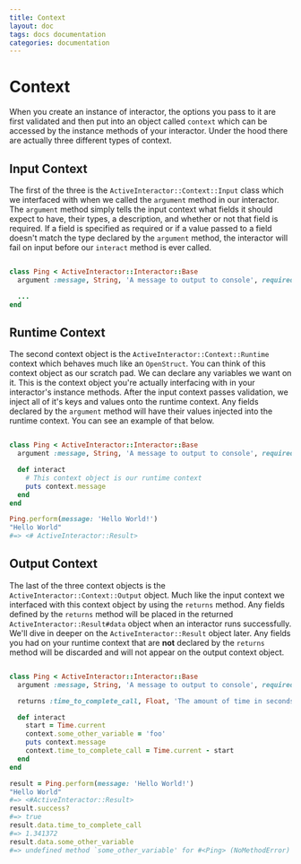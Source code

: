 ```yaml
---
title: Context
layout: doc
tags: docs documentation
categories: documentation
---
```


# Context

When you create an instance of interactor, the options you pass to it are first validated and then put into an object called `context`
which can be accessed by the instance methods of your interactor.  Under the hood there are actually three different types of context.

## Input Context

The first of the three is the `ActiveInteractor::Context::Input` class which we interfaced with when we called the `argument` method in
our interactor.  The `argument` method simply tells the input context what fields it should expect to have, their types, a description,
and whether or not that field is required.  If a field is specified as required or if a value passed to a field doesn't match the type
declared by the `argument` method, the interactor will fail on input before our `interact` method is ever called.

```ruby

class Ping < ActiveInteractor::Interactor::Base
  argument :message, String, 'A message to output to console', required: true

  ...
end

```

## Runtime Context

The second context object is the `ActiveInteractor::Context::Runtime` context which behaves much like an `OpenStruct`.  You can think of
this context object as our scratch pad.  We can declare any variables we want on it.  This is the context object you're actually interfacing
with in your interactor's instance methods.  After the input context passes validation, we inject all of it's keys and values onto the runtime
context.  Any fields declared by the `argument` method will have their values injected into the runtime context.  You can see an example of that
below.

```ruby

class Ping < ActiveInteractor::Interactor::Base
  argument :message, String, 'A message to output to console', required: true

  def interact
    # This context object is our runtime context
    puts context.message
  end
end

Ping.perform(message: 'Hello World!')
"Hello World"
#=> <# ActiveInteractor::Result>
```

## Output Context

The last of the three context objects is the `ActiveInteractor::Context::Output` object.  Much like the input context we interfaced with this
context object by using the `returns` method.  Any fields defined by the `returns` method will be placed in the returned `ActiveInteractor::Result#data`
object when an interactor runs successfully.  We'll dive in deeper on the `ActiveInteractor::Result` object later. Any fields you had on your runtime
context that are **not** declared by the `returns` method will be discarded and will not appear on the output context object.

```ruby

class Ping < ActiveInteractor::Interactor::Base
  argument :message, String, 'A message to output to console', required: true

  returns :time_to_complete_call, Float, 'The amount of time in seconds it took to send a message', required: true

  def interact
    start = Time.current
    context.some_other_variable = 'foo'
    puts context.message
    context.time_to_complete_call = Time.current - start
  end
end

result = Ping.perform(message: 'Hello World!')
"Hello World"
#=> <#ActiveInteractor::Result>
result.success?
#=> true
result.data.time_to_complete_call
#=> 1.341372
result.data.some_other_variable
#=> undefined method `some_other_variable' for #<Ping> (NoMethodError)
```
